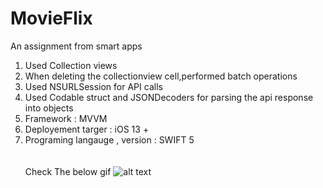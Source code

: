 # MovieFlix
An assignment from smart apps
1) Used Collection views
2) When deleting the collectionview cell,performed batch operations
3) Used NSURLSession for API calls
4) Used Codable struct and JSONDecoders for parsing the api response into objects
5) Framework  : MVVM
6) Deployement targer : iOS 13 +
7) Programing langauge , version : SWIFT 5\
\
\
Check The below gif
![alt text](https://github.com/pavankalyanjonnadula/MovieFlix/blob/master/Screen%20Recording%202020-05-18%20at%201.59.12%20PM%20(1).gif)
